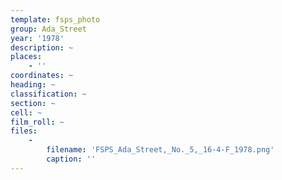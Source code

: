 ```yaml
---
template: fsps_photo
group: Ada_Street
year: '1978'
description: ~
places:
    - ''
coordinates: ~
heading: ~
classification: ~
section: ~
cell: ~
film_roll: ~
files:
    -
        filename: 'FSPS_Ada_Street,_No._5,_16-4-F_1978.png'
        caption: ''
---
```

